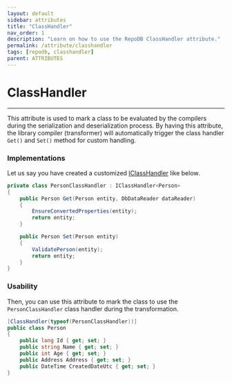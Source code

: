 ```yaml
---
layout: default
sidebar: attributes
title: "ClassHandler"
nav_order: 1
description: "Learn on how to use the RepoDB ClassHandler attribute."
permalink: /attribute/classhandler
tags: [repodb, classhandler]
parent: ATTRIBUTES
---
```


# ClassHandler

---

This attribute is used to mark a class to be evaluated by the compilers during the serialization and deserialization process. By having this attribute, the library compiler (transformer) will automatically trigger the class handler `Get()` and `Set()`  method for custom handling.

### Implementations

Let us say you have created a customized [IClassHandler](/interface/iclasshandler) like below.

```csharp
private class PersonClassHandler : IClassHandler<Person>
{
    public Person Get(Person entity, DbDataReader dataReader)
    {
        EnsureConvertedProperties(entity);
        return entity;
    }

    public Person Set(Person entity)
    {
        ValidatePerson(entity);
        return entity;
    }
}
```

### Usability

Then, you can use this attribute to mark the class to use the `PersonClassHandler` class handler during the transformation.

```csharp
[ClassHandler(typeof(PersonClassHandler))]
public class Person
{
	public long Id { get; set; }
	public string Name { get; set; }
	public int Age { get; set; }
	public Address Address { get; set; }
	public DateTime CreatedDateUtc { get; set; }
}
```